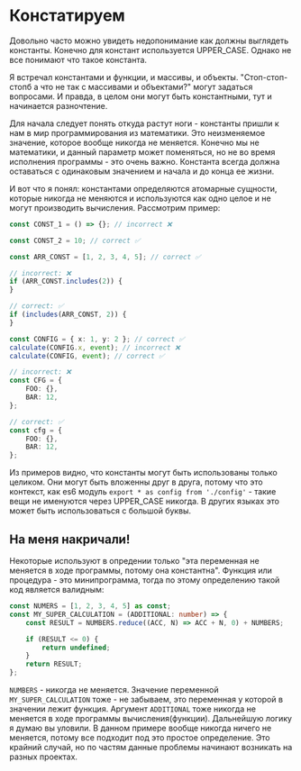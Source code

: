 # Констатируем

Довольно часто можно увидеть недопонимание как должны выглядеть константы. Конечно для констант используется UPPER_CASE. Однако не все понимают что такое константа.

Я встречал константами и функции, и массивы, и объекты. "Стоп-стоп-стопб а что не так с массивами и объектами?" могут задаться вопросами. И правда, в целом они могут быть константными, тут и начинается разночтение.

Для начала следует понять откуда растут ноги - константы пришли к нам в мир программирования из математики. Это неизменяемое значение, которое вообще никогда не меняется. Конечно мы не математики, и данный параметр может поменяться, но не во время исполнения программы - это очень важно. Константа всегда должна оставаться с одинаковым значением и начала и до конца ее жизни.

И вот что я понял: константами определяются атомарные сущности, которые никогда не меняются и используются как одно целое и не могут производить вычисления. Рассмотрим пример:

```ts
const CONST_1 = () => {}; // incorrect ❌

const CONST_2 = 10; // correct ✅

const ARR_CONST = [1, 2, 3, 4, 5]; // correct ✅

// incorrect: ❌
if (ARR_CONST.includes(2)) {
}

// correct: ✅
if (includes(ARR_CONST, 2)) {
}

const CONFIG = { x: 1, y: 2 }; // correct ✅
calculate(CONFIG.x, event); // incorrect ❌
calculate(CONFIG, event); // correct ✅

// incorrect: ❌
const CFG = {
    FOO: {},
    BAR: 12,
};

// correct: ✅
const cfg = {
    FOO: {},
    BAR: 12,
};
```

Из примеров видно, что константы могут быть использованы только целиком. Они могут быть вложенны друг в друга, потому что это контекст, как es6 модуль `export * as config from './config'` - такие вещи не именуются через UPPER_CASE никогда. В других языках это может быть использоваться с большой буквы.

## На меня накричали!

Некоторые используют в опредении только "эта переменная не меняется в ходе программы, потому она константна". Функция или процедура - это минипрограмма, тогда по этому определению такой код является валидным:

```ts
const NUMERS = [1, 2, 3, 4, 5] as const;
const MY_SUPER_CALCULATION = (ADDITIONAL: number) => {
    const RESULT = NUMBERS.reduce((ACC, N) => ACC + N, 0) + NUMBERS;

    if (RESULT <= 0) {
        return undefined;
    }
    return RESULT;
};
```

`NUMBERS` - никогда не меняется. Значение переменной `MY_SUPER_CALCULATION` тоже - не забываем, это переменная у которой в значении лежит функция. Аргумент `ADDITIONAL` тоже никогда не меняется в ходе программы вычисления(функции). Дальнейшую логику я думаю вы уловили. В данном примере вообще никогда ничего не меняется, потому все подходит под это простое определение. Это крайний случай, но по частям данные проблемы начинают возникать на разных проектах.
